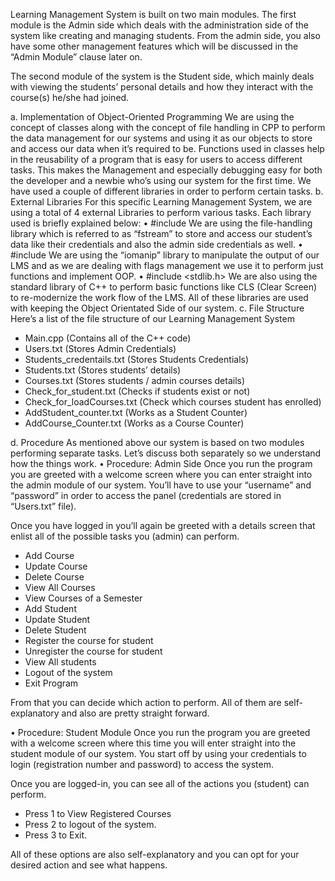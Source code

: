 Learning Management System is built on two main modules. The first module is the Admin side which deals with the administration side of the system like creating and managing students. From the admin side, you also have some other management features which will be discussed in the “Admin Module” clause later on.

The second module of the system is the Student side, which mainly deals with viewing the students’ personal details and how they interact with the course(s) he/she had joined.

a.	Implementation of Object-Oriented Programming
We are using the concept of classes along with the concept of file handling in CPP to perform the data management for our systems and using it as our objects to store and access our data when it’s required to be. Functions used in classes help in the reusability of a program that is easy for users to access different tasks.
This makes the Management and especially debugging easy for both the developer and a newbie who’s using our system for the first time. We have used a couple of different libraries in order to perform certain tasks.
b.	External Libraries
For this specific Learning Management System, we are using a total of 4 external Libraries to perform various tasks. Each library used is briefly explained below:
•	#include <fstream>
We are using the file-handling library which is referred to as “fstream” to store and access our student’s data like their credentials and also the admin side credentials as well. 
•	#include <iomanip>
We are using the “iomanip” library to manipulate the output of our LMS and as we are dealing with flags management we use it to perform just functions and implement OOP.
•	#include <stdlib.h>
We are also using the standard library of C++ to perform basic functions like CLS (Clear Screen) to re-modernize the work flow of the LMS.
All of these libraries are used with keeping the Object Orientated Side of our system. 
c.	File Structure 
Here’s a list of the file structure of our Learning Management System
-	Main.cpp (Contains all of the C++ code)
-	Users.txt (Stores Admin Credentials)
-	Students_credentails.txt (Stores Students Credentials)
-	Students.txt (Stores students’ details)
-	Courses.txt (Stores students / admin courses details)
-	Check_for_student.txt (Checks if students exist or not)
-	Check_for_loadCourses.txt (Check which courses student has enrolled)
-	AddStudent_counter.txt (Works as a Student Counter)
-	AddCourse_Counter.txt (Works as a Course Counter)

d.	Procedure
As mentioned above our system is based on two modules performing separate tasks. Let’s discuss both separately so we understand how the things work. 
•	Procedure: Admin Side
Once you run the program you are greeted with a welcome screen where you can enter straight into the admin module of our system. You’ll have to use your “username” and “password” in order to access the panel (credentials are stored in “Users.txt” file).

Once you have logged in you’ll again be greeted with a details screen that enlist all of the possible tasks you (admin) can perform.

-	Add Course
-	Update Course
-	Delete Course
-	View All Courses
-	View Courses of a Semester
-	Add Student
-	Update Student
-	Delete Student
-	Register the course for student
-	Unregister the course for student
-	View All students
-	Logout of the system
-	Exit Program

From that you can decide which action to perform. All of them are self-explanatory and also are pretty straight forward.

•	Procedure: Student Module
Once you run the program you are greeted with a welcome screen where this time you will enter straight into the student module of our system. You start off by using your credentials to login (registration number and password) to access the system.

Once you are logged-in, you can see all of the actions you (student) can perform.

-	Press 1 to View Registered Courses
-	Press 2 to logout of the system.
-	Press 3 to Exit.

All of these options are also self-explanatory and you can opt for your desired action and see what happens.
